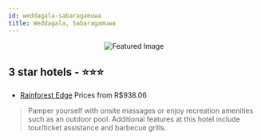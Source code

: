 ```yaml
---
id: weddagala-sabaragamuwa
title: Weddagala, Sabaragamuwa
---
```


<center><img src="https://i.travelapi.com/hotels/17000000/16240000/16235600/16235527/34753467_z.jpg" alt="Featured Image" /></center>


##  3 star hotels - ⭐️⭐️⭐️

-    [Rainforest Edge](https://us.hurb.com/hotels/weddagala/rainforest-edge-JNP-JP01035R?cmp=18055) Prices from R$938.06
   > Pamper yourself with onsite massages or enjoy recreation amenities such as an outdoor pool. Additional features at this hotel include tour/ticket assistance and barbecue grills.
